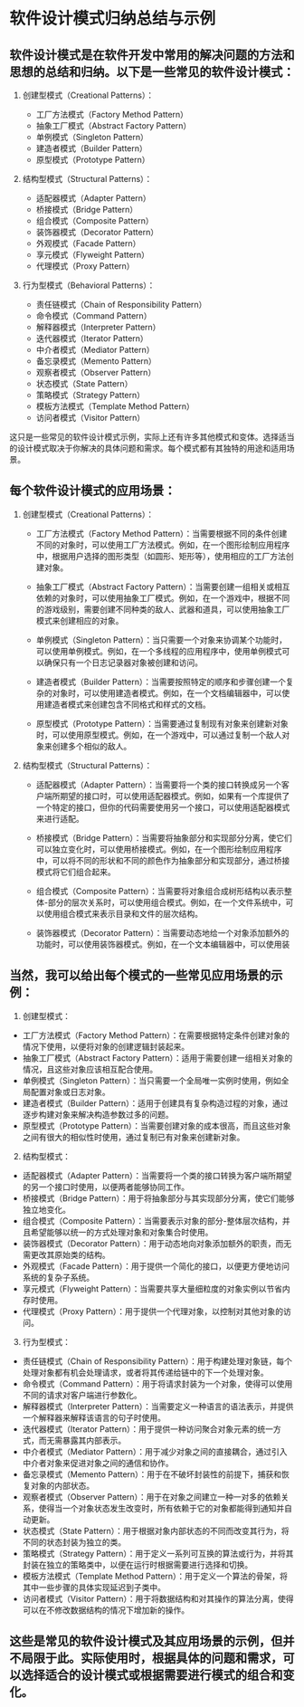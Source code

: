 
# 软件设计模式归纳总结与示例

## 软件设计模式是在软件开发中常用的解决问题的方法和思想的总结和归纳。以下是一些常见的软件设计模式：

1. 创建型模式（Creational Patterns）：
   - 工厂方法模式（Factory Method Pattern）
   - 抽象工厂模式（Abstract Factory Pattern）
   - 单例模式（Singleton Pattern）
   - 建造者模式（Builder Pattern）
   - 原型模式（Prototype Pattern）

2. 结构型模式（Structural Patterns）：
   - 适配器模式（Adapter Pattern）
   - 桥接模式（Bridge Pattern）
   - 组合模式（Composite Pattern）
   - 装饰器模式（Decorator Pattern）
   - 外观模式（Facade Pattern）
   - 享元模式（Flyweight Pattern）
   - 代理模式（Proxy Pattern）

3. 行为型模式（Behavioral Patterns）：
   - 责任链模式（Chain of Responsibility Pattern）
   - 命令模式（Command Pattern）
   - 解释器模式（Interpreter Pattern）
   - 迭代器模式（Iterator Pattern）
   - 中介者模式（Mediator Pattern）
   - 备忘录模式（Memento Pattern）
   - 观察者模式（Observer Pattern）
   - 状态模式（State Pattern）
   - 策略模式（Strategy Pattern）
   - 模板方法模式（Template Method Pattern）
   - 访问者模式（Visitor Pattern）

这只是一些常见的软件设计模式示例，实际上还有许多其他模式和变体。选择适当的设计模式取决于你解决的具体问题和需求。每个模式都有其独特的用途和适用场景。

## 每个软件设计模式的应用场景：

1. 创建型模式（Creational Patterns）：
   
   - 工厂方法模式（Factory Method Pattern）：当需要根据不同的条件创建不同的对象时，可以使用工厂方法模式。例如，在一个图形绘制应用程序中，根据用户选择的图形类型（如圆形、矩形等），使用相应的工厂方法创建对象。
   
   - 抽象工厂模式（Abstract Factory Pattern）：当需要创建一组相关或相互依赖的对象时，可以使用抽象工厂模式。例如，在一个游戏中，根据不同的游戏级别，需要创建不同种类的敌人、武器和道具，可以使用抽象工厂模式来创建相应的对象。
   
   - 单例模式（Singleton Pattern）：当只需要一个对象来协调某个功能时，可以使用单例模式。例如，在一个多线程的应用程序中，使用单例模式可以确保只有一个日志记录器对象被创建和访问。
   
   - 建造者模式（Builder Pattern）：当需要按照特定的顺序和步骤创建一个复杂的对象时，可以使用建造者模式。例如，在一个文档编辑器中，可以使用建造者模式来创建包含不同格式和样式的文档。
   
   - 原型模式（Prototype Pattern）：当需要通过复制现有对象来创建新对象时，可以使用原型模式。例如，在一个游戏中，可以通过复制一个敌人对象来创建多个相似的敌人。

2. 结构型模式（Structural Patterns）：
   
   - 适配器模式（Adapter Pattern）：当需要将一个类的接口转换成另一个客户端所期望的接口时，可以使用适配器模式。例如，如果有一个库提供了一个特定的接口，但你的代码需要使用另一个接口，可以使用适配器模式来进行适配。
   
   - 桥接模式（Bridge Pattern）：当需要将抽象部分和实现部分分离，使它们可以独立变化时，可以使用桥接模式。例如，在一个图形绘制应用程序中，可以将不同的形状和不同的颜色作为抽象部分和实现部分，通过桥接模式将它们组合起来。
   
   - 组合模式（Composite Pattern）：当需要将对象组合成树形结构以表示整体-部分的层次关系时，可以使用组合模式。例如，在一个文件系统中，可以使用组合模式来表示目录和文件的层次结构。
   
   - 装饰器模式（Decorator Pattern）：当需要动态地给一个对象添加额外的功能时，可以使用装饰器模式。例如，在一个文本编辑器中，可以使用装


##  当然，我可以给出每个模式的一些常见应用场景的示例：

1. 创建型模式：

- 工厂方法模式（Factory Method Pattern）：在需要根据特定条件创建对象的情况下使用，以便将对象的创建逻辑封装起来。
- 抽象工厂模式（Abstract Factory Pattern）：适用于需要创建一组相关对象的情况，且这些对象应该相互配合使用。
- 单例模式（Singleton Pattern）：当只需要一个全局唯一实例时使用，例如全局配置对象或日志对象。
- 建造者模式（Builder Pattern）：适用于创建具有复杂构造过程的对象，通过逐步构建对象来解决构造参数过多的问题。
- 原型模式（Prototype Pattern）：当需要创建对象的成本很高，而且这些对象之间有很大的相似性时使用，通过复制已有对象来创建新对象。

2. 结构型模式：

- 适配器模式（Adapter Pattern）：当需要将一个类的接口转换为客户端所期望的另一个接口时使用，以便两者能够协同工作。
- 桥接模式（Bridge Pattern）：用于将抽象部分与其实现部分分离，使它们能够独立地变化。
- 组合模式（Composite Pattern）：当需要表示对象的部分-整体层次结构，并且希望能够以统一的方式处理对象和对象集合时使用。
- 装饰器模式（Decorator Pattern）：用于动态地向对象添加额外的职责，而无需更改其原始类的结构。
- 外观模式（Facade Pattern）：用于提供一个简化的接口，以便更方便地访问系统的复杂子系统。
- 享元模式（Flyweight Pattern）：当需要共享大量细粒度的对象实例以节省内存时使用。
- 代理模式（Proxy Pattern）：用于提供一个代理对象，以控制对其他对象的访问。

3. 行为型模式：

- 责任链模式（Chain of Responsibility Pattern）：用于构建处理对象链，每个处理对象都有机会处理请求，或者将其传递给链中的下一个处理对象。
- 命令模式（Command Pattern）：用于将请求封装为一个对象，使得可以使用不同的请求对客户端进行参数化。
- 解释器模式（Interpreter Pattern）：当需要定义一种语言的语法表示，并提供一个解释器来解释该语言的句子时使用。
- 迭代器模式（Iterator Pattern）：用于提供一种访问聚合对象元素的统一方式，而无需暴露其内部表示。
- 中介者模式（Mediator Pattern）：用于减少对象之间的直接耦合，通过引入中介者对象来促进对象之间的通信和协作。
- 备忘录模式（Memento Pattern）：用于在不破坏封装性的前提下，捕获和恢复对象的内部状态。
- 观察者模式（Observer Pattern）：用于在对象之间建立一种一对多的依赖关系，使得当一个对象状态发生改变时，所有依赖于它的对象都能得到通知并自动更新。
- 状态模式（State Pattern）：用于根据对象内部状态的不同而改变其行为，将不同的状态封装为独立的类。
- 策略模式（Strategy Pattern）：用于定义一系列可互换的算法或行为，并将其封装在独立的策略类中，以便在运行时根据需要进行选择和切换。
- 模板方法模式（Template Method Pattern）：用于定义一个算法的骨架，将其中一些步骤的具体实现延迟到子类中。
- 访问者模式（Visitor Pattern）：用于将数据结构和对其操作的算法分离，使得可以在不修改数据结构的情况下增加新的操作。

## 这些是常见的软件设计模式及其应用场景的示例，但并不局限于此。实际使用时，根据具体的问题和需求，可以选择适合的设计模式或根据需要进行模式的组合和变化。